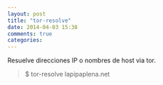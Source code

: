 ```yaml
---
layout: post
title: "tor-resolve"
date: 2014-04-03 15:38
comments: true
categories: 
---
```

Resuelve direcciones IP o nombres de host via tor.

>$ tor-resolve lapipaplena.net

